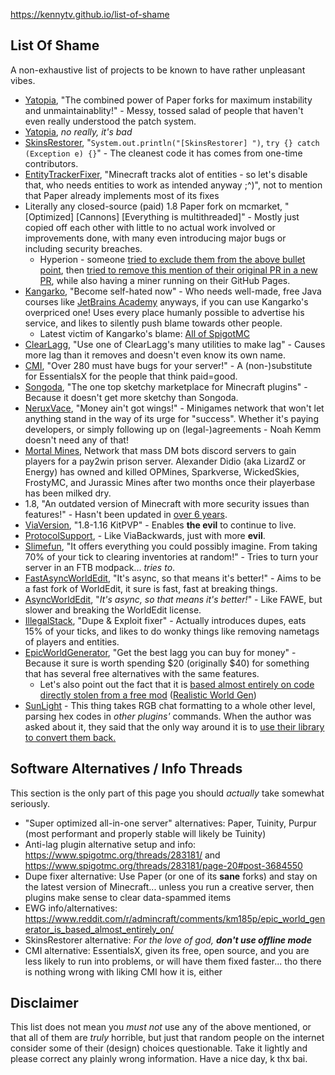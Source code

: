 https://kennytv.github.io/list-of-shame

## List Of Shame
A non-exhaustive list of projects to be known to have rather unpleasant vibes.

* [Yatopia](https://github.com/YatopiaMC/Yatopia), "The combined power of Paper forks for maximum instability and unmaintainablity!" - Messy, tossed salad of people that haven't even really understood the patch system.
* [Yatopia](https://github.com/YatopiaMC/Yatopia), *no really, it's bad*
* [SkinsRestorer](https://github.com/SkinsRestorer/SkinsRestorerX), "`System.out.println("[SkinsRestorer] ")`, `try {} catch (Exception e) {}`" - The cleanest code it has comes from one-time contributors.
* [EntityTrackerFixer](https://github.com/Esmorall/EntityTrackerFixer), "Minecraft tracks alot of entities - so let's disable that, who needs entities to work as intended anyway ;^)", not to mention that Paper already implements most of its fixes
* Literally any closed-source (paid) 1.8 Paper fork on mcmarket, "\[Optimized\] \[Cannons\] \[Everything is multithreaded\]" - Mostly just copied off each other with little to no actual work involved or improvements done, with many even introducing major bugs or including security breaches.
  - Hyperion - someone [tried to exclude them from the above bullet point](https://github.com/KennyTV/list-of-shame/pull/15), then [tried to remove this mention of their original PR in a new PR](https://github.com/KennyTV/list-of-shame/pull/17), while also having a miner running on their GitHub Pages.
* [Kangarko](https://github.com/kangarko), "Become self-hated now" - Who needs well-made, free Java courses like [JetBrains Academy](https://www.jetbrains.com/academy/) anyways, if you can use Kangarko's overpriced one! Uses every place humanly possible to advertise his service, and likes to silently push blame towards other people.
  - Latest victim of Kangarko's blame: [All of SpigotMC](https://www.spigotmc.org/threads/478408/)
* [ClearLagg](https://www.spigotmc.org/resources/clearlagg.68271/), "Use one of ClearLagg's many utilities to make lag" - Causes more lag than it removes and doesn't even know its own name.
* [CMI](https://www.spigotmc.org/resources/cmi.3742/), "Over 280 must have bugs for your server!" - A (non-)substitute for EssentialsX for the people that think paid=good.
* [Songoda](https://songoda.com/marketplace), "The one top sketchy marketplace for Minecraft plugins" - Because it doesn't get more sketchy than Songoda.
* [NeruxVace](https://neruxvace.net/), "Money ain't got wings!" - Minigames network that won't let anything stand in the way of its urge for "success". Whether it's paying developers, or simply following up on (legal-)agreements - Noah Kemm doesn't need any of that!
* [Mortal Mines](https://mortalmines.com/), Network that mass DM bots discord servers to gain players for a pay2win prison server. Alexander Didio (aka LizardZ or Energy) has owned and killed OPMines, Sparkverse, WickedSkies, FrostyMC, and Jurassic Mines after two months once their playerbase has been milked dry.
* 1.8, "An outdated version of Minecraft with more security issues than features!" - Hasn't been updated in [over 6 years](https://howoldisminecraft188.today/).
* [ViaVersion](https://github.com/ViaVersion/ViaVersion), "1.8-1.16 KitPVP" - Enables **the evil** to continue to live.
* [ProtocolSupport](https://www.spigotmc.org/resources/protocolsupport.7201/), - Like ViaBackwards, just with more **evil**.
* [Slimefun](https://github.com/Slimefun/Slimefun4), "It offers everything you could possibly imagine. From taking 70% of your tick to clearing inventories at random!" - Tries to turn your server in an FTB modpack... *tries to*.
* [FastAsyncWorldEdit](https://www.spigotmc.org/resources/fast-async-worldedit.13932), "It's async, so that means it's better!" - Aims to be a fast fork of WorldEdit, it sure is fast, fast at breaking things.
* [AsyncWorldEdit](https://www.spigotmc.org/resources/asyncworldedit-premium.9661/), "*It's async, so that means it's better!*" - Like FAWE, but slower and breaking the WorldEdit license.
* [IllegalStack](https://www.spigotmc.org/resources/dupe-fixes-illegal-stack-remover.44411/), "Dupe & Exploit fixer" - Actually introduces dupes, eats 15% of your ticks, and likes to do wonky things like removing nametags of players and entities.
* [EpicWorldGenerator](https://www.spigotmc.org/resources/epicworldgenerator.8067/), "Get the best lagg you can buy for money" - Because it sure is worth spending $20 (originally $40) for something that has several free alternatives with the same features.
  - Let's also point out the fact that it is [based almost entirely on code directly stolen from a free mod](https://www.reddit.com/r/admincraft/comments/km185p/epic_world_generator_is_based_almost_entirely_on/) ([Realistic World Gen](https://www.minecraftforum.net/forums/mapping-and-modding-java-edition/minecraft-mods/1281910-teds-world-gen-mods-realistic-world-gen-alpha-1-3))
* [SunLight](https://www.spigotmc.org/resources/sunlight-%E2%80%A2-server-management-plugin-essentials-1-14-1-16.67733/) - This thing takes RGB chat formatting to a whole other level, parsing hex codes in *other plugins'* commands. When the author was asked about it, they said that the only way around it is to [use their library to convert them back.](https://www.spigotmc.org/threads/sunlight-%E2%80%A2-server-management-plugin-essentials-1-14-1-16.374716/page-39#post-4124177)

## Software Alternatives / Info Threads
This section is the only part of this page you should *actually* take somewhat seriously.

* "Super optimized all-in-one server" alternatives: Paper, Tuinity, Purpur (most performant and properly stable will likely be Tuinity)
* Anti-lag plugin alternative setup and info: https://www.spigotmc.org/threads/283181/ and https://www.spigotmc.org/threads/283181/page-20#post-3684550
* Dupe fixer alternative: Use Paper (or one of its **sane** forks) and stay on the latest version of Minecraft... unless you run a creative server, then plugins make sense to clear data-spammed items
* EWG info/alternatives: https://www.reddit.com/r/admincraft/comments/km185p/epic_world_generator_is_based_almost_entirely_on/
* SkinsRestorer alternative: *For the love of god, **don't use offline mode***
* CMI alternative: EssentialsX, given its free, open source, and you are less likely to run into problems, or will have them fixed faster... tho there is nothing wrong with liking CMI how it is, either

## Disclaimer
This list does not mean you *must not* use any of the above mentioned, or that all of them are *truly* horrible,
but just that random people on the internet consider some of their (design) choices questionable.
Take it lightly and please correct any plainly wrong information.
Have a nice day, k thx bai.
